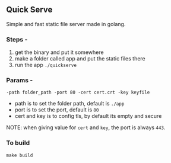 ## Quick Serve

Simple and fast static file server made in golang.

### Steps - 
1. get the binary and put it somewhere
2. make a folder called app and put the static files there
3. run the app `./quickserve`

### Params -
`-path folder_path -port 80 -cert cert.crt -key keyfile`

- path is to set the folder path, default is `./app`
- port is to set the port, default is `80`
- cert and key is to config tls, by default its empty and secure

NOTE: when giving value for `cert` and `key`, the port is always `443`.

### To build
`make build`